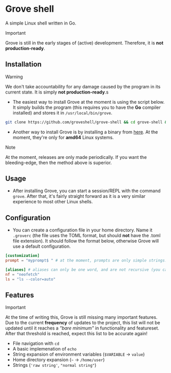 # Grove shell
A simple Linux shell written in Go.

> [!IMPORTANT]
> Grove is still in the early stages of (active) development. Therefore, it is **not production-ready**.

## Installation
> [!WARNING]
> We don't take accountability for any damage caused by the program in its current state. It is simply **not production-ready**.s

- The easiest way to install Grove at the moment is using the script below. It simply builds the program (this requires you to have the **Go** compiler installed) and stores it in `/usr/local/bin/grove`.

```bash
git clone https://github.com/groveshell/grove-shell && cd grove-shell && sudo make install
```

- Another way to install Grove is by installing a binary from [here](https://github.com/groveshell/grove-shell/releases). At the moment, they're only for **amd64** Linux systems.
> [!NOTE]
> At the moment, releases are only made periodically. If you want the bleeding-edge, then the method above is superior.

## Usage
- After installing Grove, you can start a session/REPL with the command `grove`. After that, it's fairly straight forward as it is a very similar experience to most other Linux shells.

## Configuration
- You can create a configuration file in your home directory. Name it `.groverc` (the file uses the TOML format, but should **not** have the .toml file extension). It should follow the format below, otherwise Grove will use a default configuration.
```toml
[customization]
prompt = "myprompt$ " # at the moment, prompts are only simple strings. Better prompt customization is coming soon!

[aliases] # aliases can only be one word, and are not recursive (you cannot use an alias inside of an alias, this may change in the future).
nf = "neofetch"
ls = "ls --color=auto"
```

## Features
> [!IMPORTANT]
> At the time of writing this, Grove is still missing many important features. Due to the current **frequency** of updates to the project, this list will not be updated until it reaches a *"bare minimum"* in functionality and featureset. After that threshold is reached, expect this list to be accurate again!

- File navigation with `cd`
- A basic implemenation of `echo`
- String expansion of environment variables (`$VARIABLE` -> `value`)
- Home directory expansion (`~` -> `/home/user`)
- Strings (`'raw string'`, `"normal string"`)
